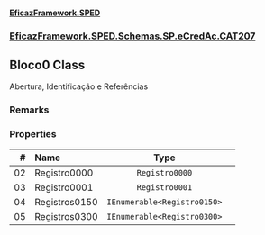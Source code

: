 #### [EficazFramework.SPED](EficazFrameworkSPED.md 'EficazFramework SPED')
### [EficazFramework.SPED.Schemas.SP.eCredAc.CAT207](EficazFramework.SPED.Schemas.SP.eCredAc.CAT207.md 'EficazFramework.SPED.Schemas.SP.eCredAc.CAT207')

## Bloco0 Class

Abertura, Identificação e Referências

### Remarks
### Properties

| # | Name | Type | |
| ---: | :--- | :---: | :--- |
| 02 | Registro0000 | `Registro0000` |  |
| 03 | Registro0001 | `Registro0001` |  |
| 04 | Registros0150 | `IEnumerable<Registro0150>` |  |
| 05 | Registros0300 | `IEnumerable<Registro0300>` |  |
